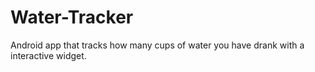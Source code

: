 # Water-Tracker
Android app that tracks how many cups of water you have drank with a interactive widget.

